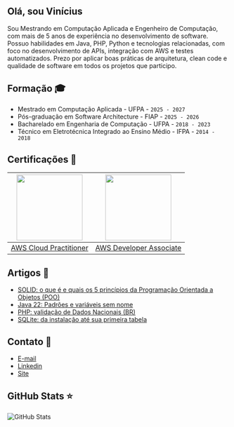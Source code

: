 ## Olá, sou Vinícius 
Sou Mestrando em Computação Aplicada e Engenheiro de Computação, com mais de 5 anos de experiência no desenvolvimento de software. Possuo habilidades em Java, PHP, Python e tecnologias relacionadas, com foco no desenvolvimento de APIs, integração com AWS e testes automatizados. Prezo por aplicar boas práticas de arquitetura, clean code e qualidade de software em todos os projetos que participo.


## Formação 🎓

- Mestrado em Computação Aplicada - UFPA - `2025 - 2027`
- Pós-graduação em Software Architecture - FIAP - `2025 - 2026`
- Bacharelado em Engenharia de Computação - UFPA - `2018 - 2023`
- Técnico em Eletrotécnica Integrado ao Ensino Médio - IFPA - `2014 - 2018`

## Certificações 🏅
<p align="center">
  
| <img src="https://github.com/user-attachments/assets/10a880a0-ed6b-4e89-b0b9-c04a31d7b825" width="150" height="150" /> | <img src="https://github.com/user-attachments/assets/b0713eef-facc-4f21-8bd3-0dc059332ff9" width="150" height="150" /> |
| --- | --- |
| [AWS Cloud Practitioner](https://www.credly.com/badges/07290aa6-6544-408a-b53a-b0b837ceb9f8/linked_in_profile) | [AWS Developer Associate](https://www.credly.com/badges/83db0171-808c-4416-b3d7-89c5c307c4a6/linked_in_profile) |

</p>

## Artigos 📄
- [SOLID: o que é e quais os 5 princípios da Programação Orientada a Objetos (POO)](https://www.alura.com.br/artigos/solid)
- [Java 22: Padrões e variáveis sem nome](https://www.vinelouzada.com/post/padroes-e-variaveis-sem-nome)
- [PHP: validação de Dados Nacionais (BR)](https://www.alura.com.br/artigos/php-validacao-dados-nacionais-br)
- [SQLite: da instalação até sua primeira tabela](https://www.alura.com.br/artigos/sqlite-da-instalacao-ate-primeira-tabela)

## Contato 📩

- [E-mail](mailto:vinelouzada@gmail.com)
- [Linkedin](https://www.linkedin.com/in/vinelouzada/)
- [Site](https://www.vinelouzada.com)

##  GitHub Stats ⭐
![GitHub Stats](https://github-readme-stats.vercel.app/api?username=vinelouzada&show_icons=true&theme=dark)
